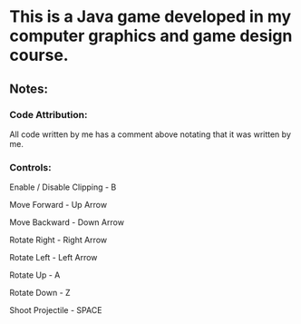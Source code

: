 # This is a Java game developed in my computer graphics and game design course. 

## Notes: 

### Code Attribution: 

All code written by me has a comment above notating that it was written by me. 

### Controls: 

Enable / Disable Clipping - B

Move Forward - Up Arrow

Move Backward - Down Arrow

Rotate Right - Right Arrow

Rotate Left - Left Arrow

Rotate Up - A

Rotate Down - Z

Shoot Projectile - SPACE

